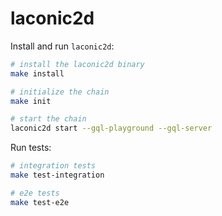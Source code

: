 # laconic2d

Install and run `laconic2d`:

  ```bash
  # install the laconic2d binary
  make install

  # initialize the chain
  make init

  # start the chain
  laconic2d start --gql-playground --gql-server
  ```

Run tests:

  ```bash
  # integration tests
  make test-integration

  # e2e tests
  make test-e2e
  ```
